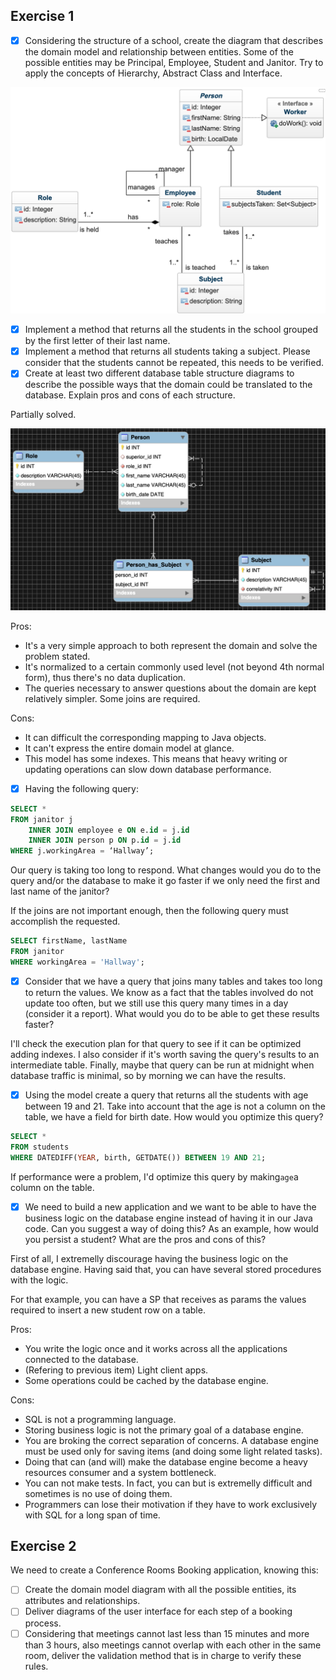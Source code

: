 ## Exercise 1

- [x] Considering the structure of a school, create the diagram that describes the domain model and relationship between entities. Some of the possible entities may be Principal, Employee, Student and Janitor. Try to apply the concepts of Hierarchy, Abstract Class and Interface.

![Class diagram](diagrams/class-diagram.png)

- [x] Implement a method that returns all the students in the school grouped by the first letter of their last name.
- [x] Implement a method that returns all students taking a subject. Please consider that the students cannot be repeated, this needs to be verified.
- [x] Create at least two different database table structure diagrams to describe the possible ways that the domain could be translated to the database. Explain pros and cons of each structure.

Partially solved.

![Entity Relationship Model](diagrams/diagram.png)

Pros:

- It's a very simple approach to both represent the domain and solve the problem stated.
- It's normalized to a certain commonly used level (not beyond 4th normal form), thus there's no data duplication.
- The queries necessary to answer questions about the domain are kept relatively simpler. Some joins are required.

Cons:

- It can difficult the corresponding mapping to Java objects.
- It can't express the entire domain model at glance.
- This model has some indexes. This means that heavy writing or updating operations can slow down database performance.

- [x] Having the following query:

```sql
SELECT *
FROM janitor j
	INNER JOIN employee e ON e.id = j.id
	INNER JOIN person p ON p.id = j.id
WHERE j.workingArea = ‘Hallway’;
```

Our query is taking too long to respond. What changes would you do to the query and/or the database to make it go faster if we only need the first and last name of the janitor?

If the joins are not important enough, then the following query must accomplish the requested.

```sql
SELECT firstName, lastName
FROM janitor
WHERE workingArea = 'Hallway';
```

- [x] Consider that we have a query that joins many tables and takes too long to return the values. We know as a fact that the tables involved do not update too often, but we still use this query many times in a day (consider it a report). What would you do to be able to get these results faster?

I'll check the execution plan for that query to see if it can be optimized adding indexes. I also consider if it's worth saving the query's results to an intermediate table. Finally, maybe that query can be run at midnight when database traffic is minimal, so by morning we can have the results.

- [x] Using the model create a query that returns all the students with age between 19 and 21. Take into account that the age is not a column on the table, we have a field for birth date. How would you optimize this query?

```sql
SELECT *
FROM students
WHERE DATEDIFF(YEAR, birth, GETDATE()) BETWEEN 19 AND 21;
```

If performance were a problem, I'd optimize this query by making`age`a column on the table.

- [x] We need to build a new application and we want to be able to have the business logic on the database engine instead of having it in our Java code. Can you suggest a way of doing this? As an example, how would you persist a student? What are the pros and cons of this?

First of all, I extremelly discourage having the business logic on the database engine. Having said that, you can have several stored procedures with the logic.

For that example, you can have a SP that receives as params the values required to insert a new student row on a table.

Pros:

- You write the logic once and it works across all the applications connected to the database.
- (Refering to previous item) Light client apps.
- Some operations could be cached by the database engine.

Cons:

- SQL is not a programming language.
- Storing business logic is not the primary goal of a database engine.
- You are broking the correct separation of concerns. A database engine must be used only for saving items (and doing some light related tasks).
- Doing that can (and will) make the database engine become a heavy resources consumer and a system bottleneck.
- You can not make tests. In fact, you can but is extremelly difficult and sometimes is no use of doing them.
- Programmers can lose their motivation if they have to work exclusively with SQL for a long span of time.

## Exercise 2

We need to create a Conference Rooms Booking application, knowing this:

- [ ] Create the domain model diagram with all the possible entities, its attributes and relationships.
- [ ] Deliver diagrams of the user interface for each step of a booking process.
- [ ] Considering that meetings cannot last less than 15 minutes and more than 3 hours, also meetings cannot overlap with each other in the same room, deliver the validation method that is in charge to verify these rules.
